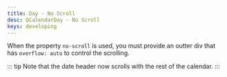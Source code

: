 ```yaml
---
title: Day - No Scroll
desc: QCalendarDay - No Scroll
keys: developing
---
```

When the property `no-scroll` is used, you must provide an outter div that has `overflow: auto` to control the scrolling.

::: tip
Note that the date header now scrolls with the rest of the calendar.
:::

<example-viewer
  title="No Scroll"
  file="DayNoScroll"
  codepen-title="QCalendarDay"
/>
